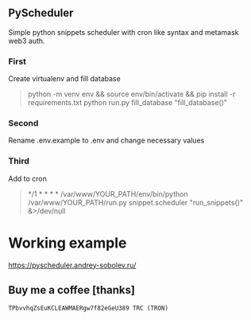 ## PyScheduler
Simple python snippets scheduler with cron like syntax and metamask web3 auth.

### First
Create virtualenv and fill database
> python -m venv env && source env/bin/activate && pip install -r requirements.txt
> python run.py fill_database "fill_database()"

### Second
Rename .env.example to .env and change necessary values

### Third
Add to cron
> */1 * * * * /var/www/YOUR_PATH/env/bin/python /var/www/YOUR_PATH/run.py snippet.scheduler "run_snippets()" &>/dev/null

# Working example
https://pyscheduler.andrey-sobolev.ru/

## Buy me a coffee [thanks]
```no-highlight
TPbvvhqZsEuKCLEAWMAERgw7f82eGeU389 TRC (TRON)
```



